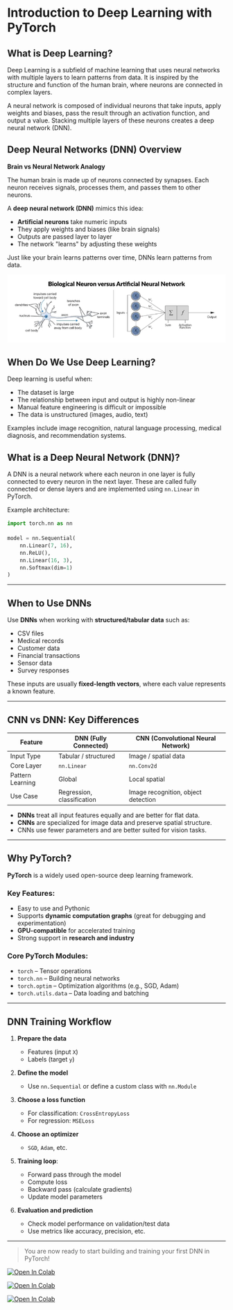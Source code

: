 # Introduction to Deep Learning with PyTorch

## What is Deep Learning?

Deep Learning is a subfield of machine learning that uses neural networks with multiple layers to learn patterns from data. It is inspired by the structure and function of the human brain, where neurons are connected in complex layers.

A neural network is composed of individual neurons that take inputs, apply weights and biases, pass the result through an activation function, and output a value. Stacking multiple layers of these neurons creates a deep neural network (DNN).


## Deep Neural Networks (DNN) Overview

**Brain vs Neural Network Analogy**

The human brain is made up of neurons connected by synapses. Each neuron receives signals, processes them, and passes them to other neurons.

A **deep neural network (DNN)** mimics this idea:

- **Artificial neurons** take numeric inputs
- They apply weights and biases (like brain signals)
- Outputs are passed layer to layer
- The network "learns" by adjusting these weights

Just like your brain learns patterns over time, DNNs learn patterns from data.

 <p align="center">
  <img src="Images/dnn.png" alt="Description" width="800"/>
</p>

## When Do We Use Deep Learning?

Deep learning is useful when:

- The dataset is large
- The relationship between input and output is highly non-linear
- Manual feature engineering is difficult or impossible
- The data is unstructured (images, audio, text)

Examples include image recognition, natural language processing, medical diagnosis, and recommendation systems.

## What is a Deep Neural Network (DNN)?

A DNN is a neural network where each neuron in one layer is fully connected to every neuron in the next layer. These are called fully connected or dense layers and are implemented using `nn.Linear` in PyTorch.

Example architecture:

```python
import torch.nn as nn

model = nn.Sequential(
    nn.Linear(7, 16),
    nn.ReLU(),
    nn.Linear(16, 3),
    nn.Softmax(dim=1)
)
```
---

## When to Use DNNs

Use **DNNs** when working with **structured/tabular data** such as:

- CSV files
- Medical records
- Customer data
- Financial transactions
- Sensor data
- Survey responses

These inputs are usually **fixed-length vectors**, where each value represents a known feature.

---

## CNN vs DNN: Key Differences

| Feature         | DNN (Fully Connected)        | CNN (Convolutional Neural Network)       |
|-----------------|------------------------------|------------------------------------------|
| Input Type      | Tabular / structured         | Image / spatial data                     |
| Core Layer      | `nn.Linear`                  | `nn.Conv2d`                              |
| Pattern Learning| Global                       | Local spatial                            |
| Use Case        | Regression, classification   | Image recognition, object detection      |

- **DNNs** treat all input features equally and are better for flat data.
- **CNNs** are specialized for image data and preserve spatial structure.
- CNNs use fewer parameters and are better suited for vision tasks.

---

## Why PyTorch?

**PyTorch** is a widely used open-source deep learning framework.

### Key Features:
- Easy to use and Pythonic
- Supports **dynamic computation graphs** (great for debugging and experimentation)
- **GPU-compatible** for accelerated training
- Strong support in **research and industry**

### Core PyTorch Modules:
- `torch` – Tensor operations
- `torch.nn` – Building neural networks
- `torch.optim` – Optimization algorithms (e.g., SGD, Adam)
- `torch.utils.data` – Data loading and batching

---

## DNN Training Workflow

1. **Prepare the data**
   - Features (input `X`)
   - Labels (target `y`)

2. **Define the model**
   - Use `nn.Sequential` or define a custom class with `nn.Module`

3. **Choose a loss function**
   - For classification: `CrossEntropyLoss`
   - For regression: `MSELoss`

4. **Choose an optimizer**
   - `SGD`, `Adam`, etc.

5. **Training loop**:
   - Forward pass through the model
   - Compute loss
   - Backward pass (calculate gradients)
   - Update model parameters

6. **Evaluation and prediction**
   - Check model performance on validation/test data
   - Use metrics like accuracy, precision, etc.

---

> You are now ready to start building and training your first DNN in PyTorch!

[![Open In Colab](https://colab.research.google.com/assets/colab-badge.svg)](https://colab.research.google.com/drive/1ey7AZ5Puplnrls652BaTBsOGFltdxJH3#scrollTo=S5pB85fFBp8c)

[![Open In Colab](https://colab.research.google.com/assets/colab-badge.svg)](https://colab.research.google.com/drive/1f0fM4Jf_bwwLxUCsmDyxmbQAGVkBGSlV?usp=sharing) 

[![Open In Colab](https://colab.research.google.com/assets/colab-badge.svg)](https://colab.research.google.com/drive/1Z7zZGs6MFpnRil2UwLjEZDV2ECX4Tvmq#scrollTo=p5QCZAZdCrtT)

